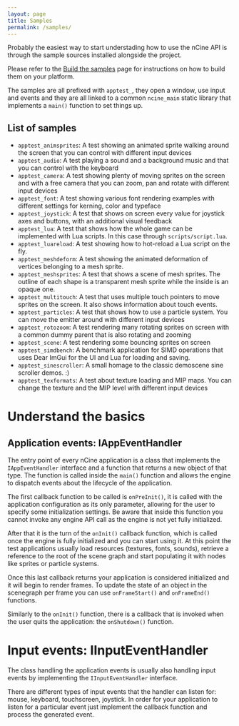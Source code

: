 ```yaml
---
layout: page
title: Samples
permalink: /samples/
---
```


Probably the easiest way to start understading how to use the nCine API is through the sample sources installed alongside the project.

Please refer to the [Build the samples](/build-samples) page for instructions on how to build them on your platform.

The samples are all prefixed with `apptest_`, they open a window, use input and events and they are all linked to a common `ncine_main` static library that implements a `main()` function to set things up.

## List of samples

- `apptest_animsprites`:
  A test showing an animated sprite walking around the screen that you can control with different input devices
- `apptest_audio`:
  A test playing a sound and a background music and that you can control with the keyboard
- `apptest_camera`:
  A test showing plenty of moving sprites on the screen and with a free camera that you can zoom, pan and rotate with different input devices
- `apptest_font`:
  A test showing various font rendering examples with different settings for kerning, color and typeface
- `apptest_joystick`:
  A test that shows on screen every value for joystick axes and buttons, with an additional visual feedback
- `apptest_lua`:
  A test that shows how the whole game can be implemented with Lua scripts. In this case through `scripts/script.lua`.
- `apptest_luareload`:
  A test showing how to hot-reload a Lua script on the fly.
- `apptest_meshdeform`:
  A test showing the animated deformation of vertices belonging to a mesh sprite.
- `apptest_meshsprites`:
  A test that shows a scene of mesh sprites. The outline of each shape is a transparent mesh sprite while the inside is an opaque one.
- `apptest_multitouch`:
  A test that uses multiple touch pointers to move sprites on the screen. It also shows information about touch events.
- `apptest_particles`:
  A test that shows how to use a particle system. You can move the emitter around with different input devices
- `apptest_rotozoom`:
  A test rendering many rotating sprites on screen with a common dummy parent that is also rotating and zooming
- `apptest_scene`:
  A test rendering some bouncing sprites on screen
- `apptest_simdbench`:
  A benchmark application for SIMD operations that uses Dear ImGui for the UI and Lua for loading and saving.
- `apptest_sinescroller`:
  A small homage to the classic demoscene sine scroller demos. :)
- `apptest_texformats`:
  A test about texture loading and MIP maps. You can change the texture and the MIP level with different input devices

# Understand the basics

## Application events: IAppEventHandler

The entry point of every nCine application is a class that implements the `IAppEventHandler` interface and a function that returns a new object of that type.
The function is called inside the `main()` function and allows the engine to dispatch events about the lifecycle of the application.

The first callback function to be called is `onPreInit()`, it is called with the application configuration as its only parameter, allowing for the user to specify some initialization settings. Be aware that inside this function you cannot invoke any engine API call as the engine is not yet fully initialized.

After that it is the turn of the `onInit()` callback function, which is called once the engine is fully initialized and you can start using it.
At this point the test applications usually load resources (textures, fonts, sounds), retrieve a reference to the root of the scene graph and start populating it with nodes like sprites or particle systems.

Once this last callback returns your application is considered initialized and it will begin to render frames. To update the state of an object in the scenegraph per frame you can use `onFrameStart()` and `onFrameEnd()` functions.

Similarly to the `onInit()` function, there is a callback that is invoked when the user quits the application: the `onShutdown()` function.

# Input events: IInputEventHandler

The class handling the application events is usually also handling input events by implementing the `IInputEventHandler` interface.

There are different types of input events that the handler can listen for: mouse, keyboard, touchscreen, joystick. In order for your application to listen for a particular event just implement the callback function and process the generated event.
